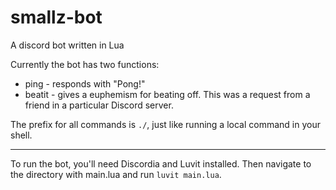 # smallz-bot
A discord bot written in Lua

Currently the bot has two functions:
* ping - responds with "Pong!"
* beatit - gives a euphemism for beating off.  This was a request from a friend in a particular Discord server.

The prefix for all commands is `./`, just like running a local command in your shell.

---

To run the bot, you'll need Discordia and Luvit installed.  Then navigate to the directory with main.lua and run `luvit main.lua`.

